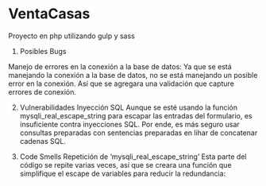 # VentaCasas
Proyecto en php utilizando gulp y sass

1.	Posibles Bugs

Manejo de errores en la conexión a la base de datos:
	Ya que se está manejando la conexión a la base de datos, no se está manejando un posible error en la conexión. Así que se agregara una validación que capture errores de conexión.

2.	Vulnerabilidades
Inyección SQL
	Aunque se esté usando la función mysqli_real_escape_string para escapar las entradas del formulario, es insuficiente contra inyecciones SQL. Por ende, es más seguro usar consultas preparadas con sentencias preparadas en lihar de concatenar cadenas SQL. 

3.	Code Smells
Repetición de ‘mysqli_real_escape_string’
	Esta parte del código se repite varias veces, así que se creara una función que simplifique el escape de variables para reducir la redundancia:
